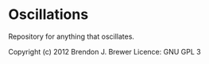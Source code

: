 Oscillations
============

Repository for anything that oscillates.

Copyright (c) 2012 Brendon J. Brewer
Licence: GNU GPL 3

